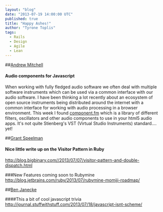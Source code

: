 ```yaml
---
layout: "blog"
date: "2013-07-19 14:00:00 UTC"
published: true
title: "Happy Ashes!"
author: "Tyrone Toplis"
tags:
  - Rails
  - Design
  - Agile
  - Lean
---
```


##[Andrew Mitchell](/people/andrew-mitchell)

#### Audio components for Javascript 
When working with fully fledged audio software we often deal with multiple software instruments which can be used via a common interface with our audio software. I have been thinking a lot recently about an ecosystem of open source instruments being distributed around the internet with a common interface for working with audio processing in a browser environment. This week I found [component.fm](http://component.fm/) which is a library of different filters, oscillators and other audio components to use in your html5 audio apps. It's not quite Stienberg's VST (Virtual Studio Instruments) standard.... yet!

##[Grant Speelman](/people/grant-speelman)

#### Nice little write up on the Visitor Pattern in Ruby
http://blog.bigbinary.com//2013/07/07/visitor-pattern-and-double-dispatch.html

###New Features coming soon to Rubymine
http://blog.jetbrains.com/ruby/2013/07/rubymine-momiji-roadmap/


##[Ben Janecke](/people/ben-janecke)

####This a bit of cool javascript trivia 
http://journal.stuffwithstuff.com/2013/07/18/javascript-isnt-scheme/
